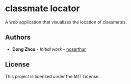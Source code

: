 # classmate locator

A web application that visualizes the location of classmates. 

## Authors
* **Dong Zhou** - *Initial work* - [nosarthur](https://github.com/nosarthur)

## License
This project is licensed under the MIT License.
